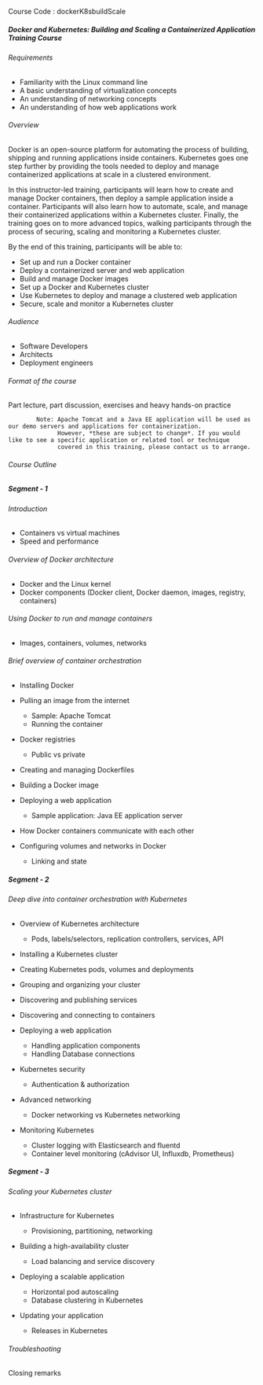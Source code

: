 Course Code : dockerK8sbuildScale

##### Docker and Kubernetes: Building and Scaling a Containerized Application Training Course

###### Requirements
*   Familiarity with the Linux command line
*   A basic understanding of virtualization concepts
*   An understanding of networking concepts
*   An understanding of how web applications work

###### Overview

Docker is an open-source platform for automating the process of building, shipping and running applications inside containers. Kubernetes goes one step further by providing the tools needed to deploy and manage containerized applications at scale in a clustered environment.


In this instructor-led training, participants will learn how to create and manage Docker containers, then deploy a sample application inside a container. Participants will also learn how to automate, scale, and manage their containerized applications within a Kubernetes cluster. Finally, the training goes on to more advanced topics, walking participants through the process of securing, scaling and monitoring a Kubernetes cluster.

By the end of this training, participants will be able to:

*   Set up and run a Docker container
*   Deploy a containerized server and web application
*   Build and manage Docker images
*   Set up a Docker and Kubernetes cluster
*   Use Kubernetes to deploy and manage a clustered web application
*   Secure, scale and monitor a Kubernetes cluster

###### Audience

*   Software Developers
*   Architects
*   Deployment engineers

###### Format of the course

Part lecture, part discussion, exercises and heavy hands-on practice

            Note: Apache Tomcat and a Java EE application will be used as our demo servers and applications for containerization. 
                  However, *these are subject to change*. If you would like to see a specific application or related tool or technique
                  covered in this training, please contact us to arrange.



###### Course Outline
##### Segment - 1 

###### Introduction

*   Containers vs virtual machines
*   Speed and performance

###### Overview of Docker architecture

*   Docker and the Linux kernel
*   Docker components (Docker client, Docker daemon, images, registry, containers)

###### Using Docker to run and manage containers

*   Images, containers, volumes, networks
###### Brief overview of container orchestration

*   Installing Docker

*   Pulling an image from the internet

    *   Sample: Apache Tomcat
    *   Running the container

*   Docker registries

    *   Public vs private
*   Creating and managing Dockerfiles

*   Building a Docker image

*   Deploying a web application

       *    Sample application: Java EE application server
*   How Docker containers communicate with each other

*   Configuring volumes and networks in Docker

       *    Linking and state
       

##### Segment - 2

###### Deep dive into container orchestration with Kubernetes

*   Overview of Kubernetes architecture

    *   Pods, labels/selectors, replication controllers, services, API
*   Installing a Kubernetes cluster

*   Creating Kubernetes pods, volumes and deployments

*   Grouping and organizing your cluster

*   Discovering and publishing services

*   Discovering and connecting to containers

*   Deploying a web application

    *   Handling application components
    *   Handling Database connections
*   Kubernetes security

    *   Authentication & authorization
*   Advanced networking

    *   Docker networking vs Kubernetes networking
*   Monitoring Kubernetes

    *   Cluster logging with Elasticsearch and fluentd
    *   Container level monitoring (cAdvisor UI, Influxdb, Prometheus)

##### Segment - 3 

###### Scaling your Kubernetes cluster

*   Infrastructure for Kubernetes

    *   Provisioning, partitioning, networking
*   Building a high-availability cluster
    *   Load balancing and service discovery
*   Deploying a scalable application

    *   Horizontal pod autoscaling
    *   Database clustering in Kubernetes
*   Updating your application

    *   Releases in Kubernetes

###### Troubleshooting

Closing remarks
